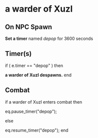 # a warder of Xuzl
## On NPC Spawn

**Set a timer** named *depop* for 3600 seconds
## Timer(s)

if ( e.timer == "depop" ) then


**a warder of Xuzl despawns.**
end

## Combat

if  a warder of Xuzl enters combat  then


eq.pause_timer("depop");

else


eq.resume_timer("depop");
end

